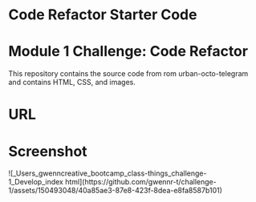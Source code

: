 # Code Refactor Starter Code
<h1>Module 1 Challenge: Code Refactor</h1>

<p>This repository contains the source code from rom urban-octo-telegram and contains HTML, CSS, and images.
</p>

<h1>URL</h1>

<h1>Screenshot</h1>
![_Users_gwenncreative_bootcamp_class-things_challenge-1_Develop_index html](https://github.com/gwennr-t/challenge-1/assets/150493048/40a85ae3-87e8-423f-8dea-e8fa8587b101)

